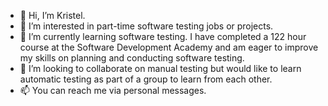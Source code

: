 - 👋 Hi, I’m Kristel.
- 👀 I’m interested in part-time software testing jobs or projects.
- 🌱 I’m currently learning software testing. I have completed a 122 hour course at the Software Development Academy and am eager to improve my skills on planning and conducting software testing. 
- 💞️ I’m looking to collaborate on manual testing but would like to learn automatic testing as part of a group to learn from each other.
- 📫 You can reach me via personal messages.

<!---
KristelSam/KristelSam is a ✨ special ✨ repository because its `README.md` (this file) appears on your GitHub profile.
You can click the Preview link to take a look at your changes.
--->
